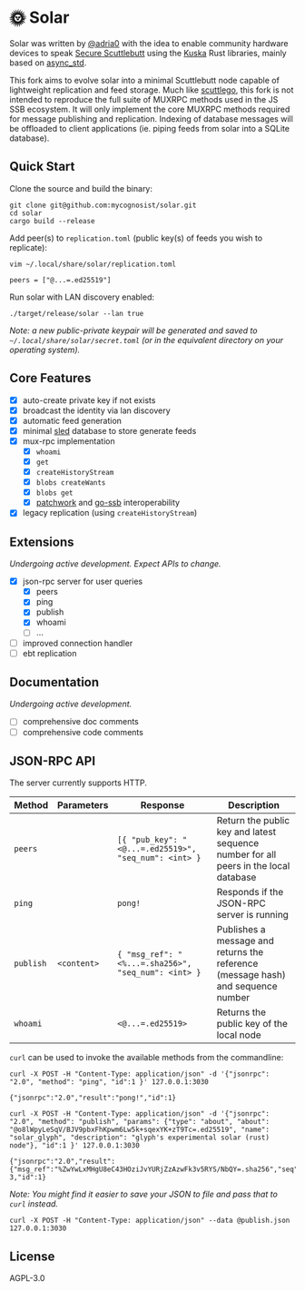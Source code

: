 # 🌞 Solar

Solar was written by [@adria0](https://github.com/adria0) with the idea to 
enable community hardware devices to speak [Secure Scuttlebutt](https://scuttlebutt.nz/)
using the [Kuska](https://github.com/Kuska-ssb) Rust libraries, mainly based on 
[async_std](https://async.rs/).

This fork aims to evolve solar into a minimal Scuttlebutt node capable of 
lightweight replication and feed storage. Much like 
[scuttlego](https://github.com/planetary-social/scuttlego), this fork is not
intended to reproduce the full suite of MUXRPC methods used in the JS SSB
ecosystem. It will only implement the core MUXRPC methods required for 
message publishing and replication. Indexing of database messages will be
offloaded to client applications (ie. piping feeds from solar into a SQLite
database).

## Quick Start

Clone the source and build the binary:

```
git clone git@github.com:mycognosist/solar.git
cd solar
cargo build --release
```

Add peer(s) to `replication.toml` (public key(s) of feeds you wish to replicate):

```
vim ~/.local/share/solar/replication.toml

peers = ["@...=.ed25519"]
```

Run solar with LAN discovery enabled:

```
./target/release/solar --lan true
```

_Note: a new public-private keypair will be generated and saved to
`~/.local/share/solar/secret.toml` (or in the equivalent directory on your
operating system)._

## Core Features

- [X] auto-create private key if not exists
- [X] broadcast the identity via lan discovery
- [X] automatic feed generation
- [X] minimal [sled](https://github.com/spacejam/sled) database to store generate feeds
- [X] mux-rpc implementation
  - [X] `whoami`
  - [X] `get`
  - [X] `createHistoryStream`
  - [X] `blobs createWants`
  - [X] `blobs get`
  - [X] [patchwork](https://github.com/ssbc/patchwork) and [go-ssb](https://github.com/ssbc/go-ssb) interoperability
- [X] legacy replication (using `createHistoryStream`)

## Extensions

_Undergoing active development. Expect APIs to change._

- [X] json-rpc server for user queries
  - [X] peers
  - [X] ping
  - [X] publish
  - [X] whoami
  - [ ] ...
- [ ] improved connection handler
- [ ] ebt replication

## Documentation

_Undergoing active development._

- [ ] comprehensive doc comments
- [ ] comprehensive code comments

## JSON-RPC API

The server currently supports HTTP.

| Method | Parameters | Response | Description |
| --- | --- | --- | --- |
| `peers` | | `[{ "pub_key": "<@...=.ed25519>", "seq_num": <int> }` | Return the public key and latest sequence number for all peers in the local database |
| `ping` | | `pong!` | Responds if the JSON-RPC server is running |
| `publish` | `<content>` | `{ "msg_ref": "<%...=.sha256>", "seq_num": <int> }` | Publishes a message and returns the reference (message hash) and sequence number |
| `whoami` | | `<@...=.ed25519>` | Returns the public key of the local node |

`curl` can be used to invoke the available methods from the commandline:

```
curl -X POST -H "Content-Type: application/json" -d '{"jsonrpc": "2.0", "method": "ping", "id":1 }' 127.0.0.1:3030

{"jsonrpc":"2.0","result":"pong!","id":1}
```

```
curl -X POST -H "Content-Type: application/json" -d '{"jsonrpc": "2.0", "method": "publish", "params": {"type": "about", "about": "@o8lWpyLeSqV/BJV9pbxFhKpwm6Lw5k+sqexYK+zT9Tc=.ed25519", "name": "solar_glyph", "description": "glyph's experimental solar (rust) node"}, "id":1 }' 127.0.0.1:3030

{"jsonrpc":"2.0","result":{"msg_ref":"%ZwYwLxMHgU8eC43HOziJvYURjZzAzwFk3v5RYS/NbQY=.sha256","seq": 3,"id":1}
```

_Note: You might find it easier to save your JSON to file and pass that to `curl` instead._

```
curl -X POST -H "Content-Type: application/json" --data @publish.json 127.0.0.1:3030
```

## License

AGPL-3.0
